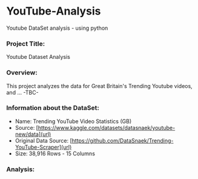 # YouTube-Analysis
Youtube DataSet analysis - using python

### Project Title: 
Youtube Dataset Analysis
### Overview:
This project analyzes the data for Great Britain's Trending Youtube videos, and ... -TBC-
### Information about the DataSet:
- Name: Trending YouTube Video Statistics (GB)
- Source: [https://www.kaggle.com/datasets/datasnaek/youtube-new/data](url)
- Original Data Source: [https://github.com/DataSnaek/Trending-YouTube-Scraper](url)
- Size: 38,916 Rows - 15 Columns
### Analysis:
